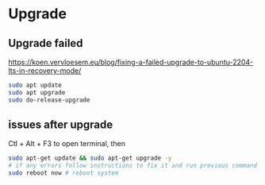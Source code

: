 # Upgrade

## Upgrade failed
https://koen.vervloesem.eu/blog/fixing-a-failed-upgrade-to-ubuntu-2204-lts-in-recovery-mode/
```sh
sudo apt update
sudo apt upgrade
sudo do-release-upgrade
```

## issues after upgrade
Ctl + Alt + F3 to open terminal, then
```sh
sudo apt-get update && sudo apt-get upgrade -y
# if any errors follow instructions to fix it and run previous command again
sudo reboot now # reboot system
```
